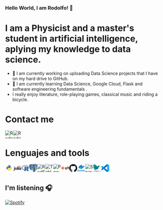 ### Hello World, I am Rodolfo!  👋


# I am a Physicist and a master's student in artificial intelligence, aplying my knowledge to data science.

- 🔭 I am currently working on uploading Data Science projects that I have on my hard drive to GitHub.
- 🌱 I am currently learning Data Science, Google Cloud, Flask and software engineering fundamentals .
- I really enjoy literature, role-playing games, classical music and riding a bicycle. 

# Contact me


<a href="https://twitter.com/RodolfoTrillo"><img align="left" width="26" height="26" src="https://cdn.jsdelivr.net/npm/simple-icons@v3/icons/twitter.svg" alt="RodolfoTrillo | Twitter"></a>

<a href="https://www.linkedin.com/in/rodolfo-arturo-gonz%C3%A1lez-trillo-93829219a"><img align="left" width="26" height="26" src="https://cdn.jsdelivr.net/npm/simple-icons@v3/icons/linkedin.svg" alt="Rodolfo Arturo González Trillo | Twitter"></a> 
<br> 


# Lenguajes and tools

<a href="https://www.python.org/"><img align="left" width="26" height="26" src="https://raw.githubusercontent.com/github/explore/80688e429a7d4ef2fca1e82350fe8e3517d3494d/topics/python/python.png" alt="Python"></a> 

<a href="https://julialang.org/"><img align="left" width="26" height="26" src="https://raw.githubusercontent.com/github/explore/80688e429a7d4ef2fca1e82350fe8e3517d3494d/topics/julia/julia.png" alt="Julia"></a> 


<a href="https://www.r-project.org/"><img align="left" width="26" height="26" src="https://raw.githubusercontent.com/github/explore/80688e429a7d4ef2fca1e82350fe8e3517d3494d/topics/r/r.png" alt="R"></a> 

<a href="https://www.postgresql.org/"><img align="left" width="26" height="26" src="https://raw.githubusercontent.com/github/explore/80688e429a7d4ef2fca1e82350fe8e3517d3494d/topics/postgresql/postgresql.png" alt="PostgreSQL"></a> 

<a href="https://aws.amazon.com/en/redshift/"><img align="left" width="26" height="26" src="https://cdn2.iconfinder.com/data/icons/amazon-aws-stencils/100/Database_copy_Amazon_RedShift-512.png" alt="RedShift"></a> 

<a href="https://www.tableau.com/"><img align="left" width="26" height="26" src="https://www.tableau.com/favicon.ico" alt="Tableau"></a> 

<a href="https://powerbi.microsoft.com/en-au/"><img align="left" width="26" height="26" src="https://ojt.com/wp-content/uploads/2021/08/Power_BI-removebg-preview-350x350.png" alt="PowerBi"></a> 


<a href="https://git-scm.com/"><img align="left" width="26" height="26" src="https://raw.githubusercontent.com/github/explore/80688e429a7d4ef2fca1e82350fe8e3517d3494d/topics/git/git.png" alt="Git"></a> 

<a href="https://github.com/"><img align="left" width="26" height="26" src="https://raw.githubusercontent.com/github/explore/78df643247d429f6cc873026c0622819ad797942/topics/github/github.png" alt="GitHub"></a> 

<a href="https://www.docker.com/"><img align="left" width="26" height="26" src="https://raw.githubusercontent.com/github/explore/80688e429a7d4ef2fca1e82350fe8e3517d3494d/topics/docker/docker.png" alt="Docker"></a> 

<a href="https://spark.apache.org/"><img align="left" width="26" height="26" src="https://spark.apache.org/favicon.ico" alt="Spark"></a> 

<a href="https://www.latex-project.org/"><img align="left" width="26" height="26" src="https://raw.githubusercontent.com/github/explore/80688e429a7d4ef2fca1e82350fe8e3517d3494d/topics/latex/latex.png" alt="LaTeX"></a> 

<a href="https://code.visualstudio.com/"><img align="left" width="26" height="26" src="https://raw.githubusercontent.com/github/explore/80688e429a7d4ef2fca1e82350fe8e3517d3494d/topics/visual-studio-code/visual-studio-code.png" alt="VSCode"></a> 

<br> <br>

## I'm listening 🎧
 

 [![Spotify](https://novatorem-npj1y460d-rodoart.vercel.app/api/spotify)](https://open.spotify.com/user/22xqrztrudsnvixdtjkcvu22a)
